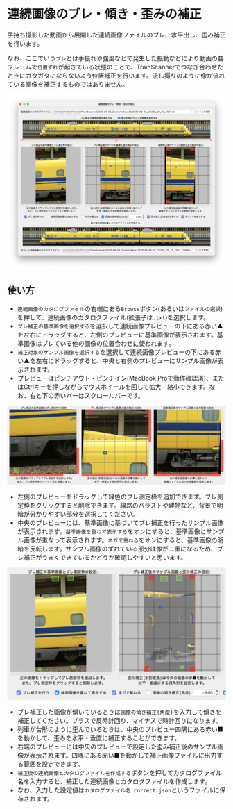 # 連続画像のブレ・傾き・歪みの補正

手持ち撮影した動画から展開した連続画像ファイルのブレ、水平出し、歪み補正を行います。

なお、ここでいう`ブレ`とは手振れや強風などで発生した振動などにより動画の各フレームで`位置ずれ`が起きている状態のことで、TrainScannerでつなぎ合わせたときにガタガタにならないよう位置補正を行います。流し撮りのように像が流れている画像を補正するものではありません。

![連続画像のブレ・傾き・歪みの補正](./i/corrector.png)

## 使い方

- `連続画像のカタログファイル`の右端にある`Browse`ボタン(あるいは`ファイルの選択`)を押して、連続画像のカタログファイル(拡張子は`.txt`)を選択します。
- `ブレ補正の基準画像を選択する`を選択して連続画像プレビューの下にある赤い▲を左右にドラッグすると、左側のプレビューに基準画像が表示されます。基準画像はブレている他の画像の位置合わせに使われます。
- `補正対象のサンプル画像を選択する`を選択して連続画像プレビューの下にある赤い▲を左右にドラッグすると、中央と右側のプレビューにサンプル画像が表示されます。
- プレビューはピンチアウト・ピンチイン(MacBook Proで動作確認済)、またはCtrlキーを押しながらマウスホイールを回して拡大・縮小できます。なお、右と下の赤いバーはスクロールバーです。

![補正画像の画面表示](./i/corrector_viewer.png)

- 左側のプレビューをドラッグして緑色のブレ測定枠を追加できます。ブレ測定枠をクリックすると削除できます。線路のバラストや建物など、背景で明暗が分かりやすい部分を選択してください。
- 中央のプレビューには、基準画像に基づいてブレ補正を行ったサンプル画像が表示されます。`基準画像を重ねて表示する`をオンにすると、基準画像とサンプル画像が重なって表示されます。`ネガで重ねる`をオンにすると、基準画像の明暗を反転します。サンプル画像のずれている部分は像が二重になるため、ブレ補正がうまくできているかどうか確認しやすいと思います。

![基準加増を重ねて表示(ネガ)](./i/corrector_overlay.png)

- ブレ補正した画像が傾いているときは`画像の傾き補正(角度)`を入力して傾きを補正してください。プラスで反時計回り、マイナスで時計回りになります。
- 列車が台形のように歪んでいるときは、中央のプレビュー四隅にある赤い■を動かして、歪みを水平・垂直に補正することができます。
- 右端のプレビューには中央のプレビューで設定した歪み補正後のサンプル画像が表示されます。四隅にある赤い■を動かして補正画像ファイルに出力する範囲を設定できます。
- `補正後の連続画像とカタログファイルを作成する`ボタンを押してカタログファイル名を入力すると、補正した連続画像とカタログファイルを作成します。
- なお、入力した設定値は`カタログファイル名.correct.json`というファイルに保存されます。
